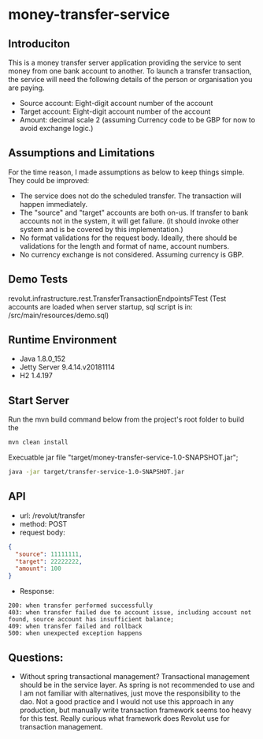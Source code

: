 # money-transfer-service

## Introduciton
This is a money transfer server application providing the service to sent money from one bank account to another.
To launch a transfer transaction, the service will need the following details of the person or organisation you are paying.
* Source account: Eight-digit account number of the account
* Target account: Eight-digit account number of the account
* Amount: decimal scale 2 (assuming Currency code to be GBP for now to avoid exchange logic.)

## Assumptions and Limitations
For the time reason, I made assumptions as below to keep things simple. They could be improved:
* The service does not do the scheduled transfer. The transaction will happen immediately.
* The "source" and "target" accounts are both on-us. If transfer to bank accounts not in the system, it will get failure.
(it should invoke other system and is be covered by this implementation.)
* No format validations for the request body. Ideally, there should be validations for the length and format of name, account numbers.
* No currency exchange is not considered. Assuming currency is GBP.

## Demo Tests
revolut.infrastructure.rest.TransferTransactionEndpointsFTest 
(Test accounts are loaded when server startup, sql script is in: /src/main/resources/demo.sql)

## Runtime Environment
* Java 1.8.0_152
* Jetty Server 9.4.14.v20181114
* H2 1.4.197

## Start Server
Run the mvn build command below from the project's root folder to build the
```bash
mvn clean install
```
Execuatble jar file "target/money-transfer-service-1.0-SNAPSHOT.jar";
```bash
java -jar target/transfer-service-1.0-SNAPSHOT.jar
```
 
 
## API
* url: /revolut/transfer
* method: POST
* request body:
```json
{
  "source": 11111111,
  "target": 22222222,
  "amount": 100
}
```
* Response:
```
200: when transfer performed successfully
403: when transfer failed due to account issue, including account not found, source account has insufficient balance;
409: when transfer failed and rollback
500: when unexpected exception happens
```

## Questions:
* Without spring transactional management? 
Transactional management should be in the service layer. As spring is not recommended to use and I am not
familiar with alternatives, just move the responsibility to the dao. Not a good practice and I would not
use this approach in any production, but manually write transaction framework seems too heavy for this test. 
Really curious what framework does Revolut use for transaction management.
